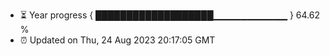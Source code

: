 - ⏳ Year progress { ███████████████████▁▁▁▁▁▁▁▁▁▁▁ } 64.62 %
- ⏰ Updated on Thu, 24 Aug 2023 20:17:05 GMT

